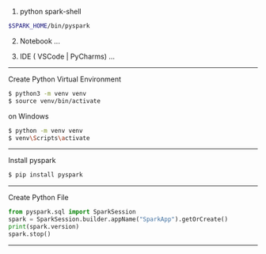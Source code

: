 



1. python spark-shell

```bash
$SPARK_HOME/bin/pyspark
```

2. Notebook
    ...

3. IDE ( VSCode | PyCharms)
    ...


------------------------------------------

Create Python Virtual Environment

```bash
$ python3 -m venv venv
$ source venv/bin/activate
```

on Windows

```bash
$ python -m venv venv
$ venv\Scripts\activate
```

-------------------------------------------

Install pyspark

```bash
$ pip install pyspark
```

-------------------------------------------

Create Python File
    
```python
from pyspark.sql import SparkSession
spark = SparkSession.builder.appName("SparkApp").getOrCreate()
print(spark.version)
spark.stop()
```

-------------------------------------------
    